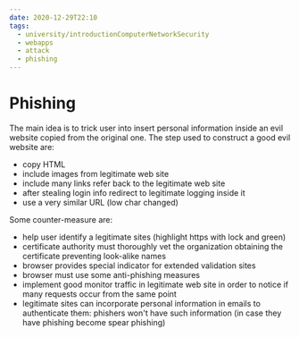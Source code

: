 ```yaml
---
date: 2020-12-29T22:10
tags:
  - university/introductionComputerNetworkSecurity
  - webapps
  - attack
  - phishing
---
```


# Phishing
The main idea is to trick user into insert personal information inside an evil website copied from the original one. The step used to construct a good evil website are:

* copy HTML
* include images from legitimate web site
* include many links refer back to the legitimate web site
* after stealing login info redirect to legitimate logging inside it
* use a very similar URL (low char changed)

Some counter-measure are:

* help user identify a legitimate sites (highlight https with lock and green)
* certificate authority must thoroughly vet the organization obtaining the certificate preventing look-alike names
* browser provides special indicator for extended validation sites
* browser must use some anti-phishing measures
* implement good monitor traffic in legitimate web site in order to notice if many requests occur from the same point
* legitimate sites can incorporate personal information in emails to authenticate them: phishers won't have such information (in case they have phishing become spear phishing)

